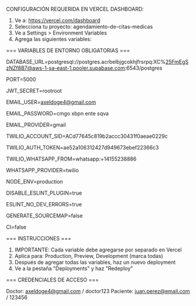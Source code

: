 CONFIGURACIÓN REQUERIDA EN VERCEL DASHBOARD:

1. Ve a: https://vercel.com/dashboard
2. Selecciona tu proyecto: agendamiento-de-citas-medicas
3. Ve a Settings > Environment Variables
4. Agrega las siguientes variables:

=== VARIABLES DE ENTORNO OBLIGATORIAS ===

DATABASE_URL=postgresql://postgres.acrbelbjgcokhjfrsrpq:XC%25FmEgSzNZf8B7@aws-1-sa-east-1.pooler.supabase.com:6543/postgres

PORT=5000

JWT_SECRET=rootroot

EMAIL_USER=axeldoge4@gmail.com

EMAIL_PASSWORD=cmgo xbpn ente sqva

EMAIL_PROVIDER=gmail

TWILIO_ACCOUNT_SID=ACd77645c819b2accc30431f0aeae0229c

TWILIO_AUTH_TOKEN=ae52a106312427d949673ebef22366c3

TWILIO_WHATSAPP_FROM=whatsapp:+14155238886

WHATSAPP_PROVIDER=twilio

NODE_ENV=production

DISABLE_ESLINT_PLUGIN=true

ESLINT_NO_DEV_ERRORS=true

GENERATE_SOURCEMAP=false

CI=false

=== INSTRUCCIONES ===

1. IMPORTANTE: Cada variable debe agregarse por separado en Vercel
2. Aplica para: Production, Preview, Development (marca todas)
3. Después de agregar todas las variables, haz un nuevo deployment
4. Ve a la pestaña "Deployments" y haz "Redeploy"

=== CREDENCIALES DE ACCESO ===

Doctor: axeldoge4@gmail.com / doctor123
Paciente: juan.perez@email.com / 123456

